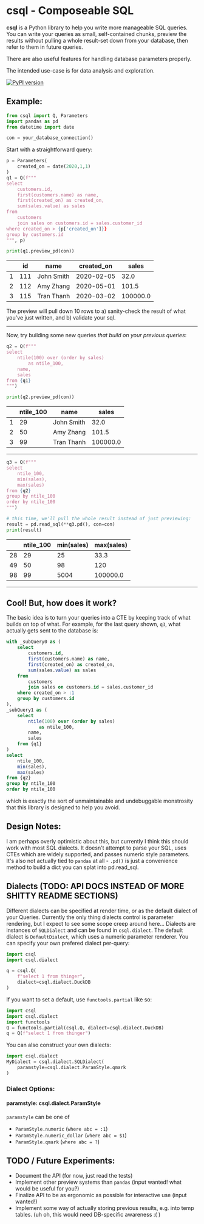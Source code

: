# csql - Composeable SQL

**csql** is a Python library to help you write more manageable SQL queries. You can write your queries as small, self-contained chunks, preview the results without pulling a whole result-set down from your database, then refer to them in future queries.

There are also useful features for handling database parameters properly.

The intended use-case is for data analysis and exploration.

[![PyPI version](https://badge.fury.io/py/csql.svg)](https://pypi.org/project/csql/)

## Example:

```py
from csql import Q, Parameters
import pandas as pd
from datetime import date

con = your_database_connection()
```

Start with a straightforward query:
```py
p = Parameters(
	created_on = date(2020,1,1)
)
q1 = Q(f"""
select
	customers.id,
	first(customers.name) as name,
	first(created_on) as created_on,
	sum(sales.value) as sales
from
	customers
	join sales on customers.id = sales.customer_id
where created_on > {p['created_on']}}
group by customers.id
""", p)

print(q1.preview_pd(con))
```

|  | id | name | created_on | sales |
|--|----|------|------------|-------|
|1 |111 |John Smith | 2020-02-05 | 32.0 |
|2 |112 |Amy Zhang | 2020-05-01 | 101.5 |
|3 |115 |Tran Thanh | 2020-03-02 | 100000.0 |


The preview will pull down 10 rows to a) sanity-check the result of what you've just written, and b) validate your sql.

-----

Now, try building some new queries *that build on your previous queries*:
```py
q2 = Q(f"""
select
	ntile(100) over (order by sales)
		as ntile_100,
	name,
	sales
from {q1}
""")

print(q2.preview_pd(con))
```

|  | ntile_100 | name | sales |
|--|-----------|------|-------|
| 1|29| John Smith| 32.0 |
| 2|50|Amy Zhang | 101.5 |
| 3|99|Tran Thanh | 100000.0 |

-----

```py
q3 = Q(f"""
select
	ntile_100,
	min(sales),
	max(sales)
from {q2}
group by ntile_100
order by ntile_100
""")

# this time, we'll pull the whole result instead of just previewing:
result = pd.read_sql(**q3.pd(), con=con)
print(result)
```
|  | ntile_100 | min(sales) | max(sales) |
|--|-----------|----------|--------------|
| 28| 29 | 25 | 33.3 |
| 49| 50 | 98 | 120 |
| 98| 99 | 5004 | 100000.0 |

-----

## Cool! But, how does it work?

The basic idea is to turn your queries into a CTE by keeping track of what builds on top of what. For example, for the last query shown, `q3`, what actually gets sent to the database is:

```sql
with _subQuery0 as (
	select
		customers.id,
		first(customers.name) as name,
		first(created_on) as created_on,
		sum(sales.value) as sales
	from
		customers
		join sales on customers.id = sales.customer_id
	where created_on > :1
	group by customers.id
),
_subQuery1 as (
	select
		ntile(100) over (order by sales)
			as ntile_100,
		name,
		sales
	from {q1}
)
select
	ntile_100,
	min(sales),
	max(sales)
from {q2}
group by ntile_100
order by ntile_100
```

which is exactly the sort of unmaintainable and undebuggable monstrosity that this library is designed to help you avoid.

## Design Notes:

I am perhaps overly optimistic about this, but currently I think this should work with most SQL dialects. It doesn't attempt to parse your SQL, uses CTEs which are widely supported, and passes numeric style parameters.
It's also not actually tied to `pandas` at all - `.pd()` is just a convenience method to build a dict you can splat into pd.read_sql.

## Dialects (TODO: API DOCS INSTEAD OF MORE SHITTY README SECTIONS)

Different dialects can be specified at render time, or as the default dialect of your Queries. Currently the only thing dialects control is parameter rendering, but I expect to see some scope creep around here...
Dialects are instances of `SQLDialect` and can be found in `csql.dialect`. The default dialect is `DefaultDialect`, which uses a numeric parameter renderer. You can specify your own prefered dialect per-query:
```py
import csql
import csql.dialect

q = csql.Q(
	f"select 1 from thinger",
	dialect=csql.dialect.DuckDB
)
```

If you want to set a default, use `functools.partial` like so:
```py
import csql
import csql.dialect
import functools
Q = functools.partial(csql.Q, dialect=csql.dialect.DuckDB)
q = Q(f"select 1 from thinger")
```

You can also construct your own dialects:
```py
import csql.dialect
MyDialect = csql.dialect.SQLDialect(
	paramstyle=csql.dialect.ParamStyle.qmark
)
```

### Dialect Options:

#### paramstyle: csql.dialect.ParamStyle

`paramstyle` can be one of
 - `ParamStyle.numeric` (`where abc = :1`)
 - `ParamStyle.numeric_dollar` (`where abc = $1`)
 - `ParamStyle.qmark` (`where abc = ?`)

## TODO / Future Experiments:

 - Document the API (for now, just read the tests)
 - Implement other preview systems than `pandas` (input wanted! what would be useful for you?)
 - Finalize API to be as ergonomic as possible for interactive use (input wanted!)
 - Implement some way of actually storing previous results, e.g. into temp tables. (uh oh, this would need DB-specific awareness :( )
